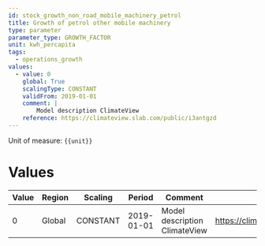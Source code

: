 ```yaml
---
id: stock_growth_non_road_mobile_machinery_petrol
title: Growth of petrol other mobile machinery
type: parameter
parameter_type: GROWTH_FACTOR
unit: kwh_percapita
tags:
  - operations_growth
values:
  - value: 0
    global: True
    scalingType: CONSTANT
    validFrom: 2019-01-01
    comment: |
        Model description ClimateView
    reference: https://climateview.slab.com/public/i3antgzd
---
```



Unit of measure: `{{unit}}`


# Values


| Value | Region | Scaling | Period | Comment | Reference |
|-------|--------|---------|--------|---------|-----------|
| 0 | Global | CONSTANT | 2019-01-01 | Model description ClimateView | https://climateview.slab.com/public/i3antgzd |


